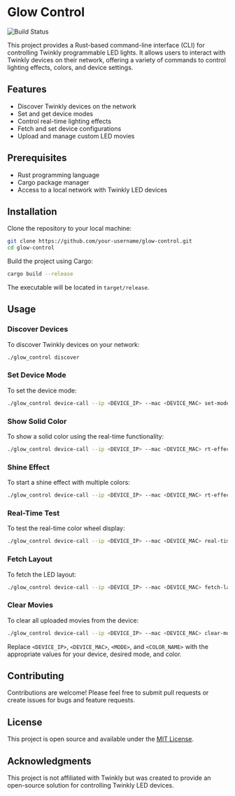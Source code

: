 
# Glow Control

![Build Status](https://github.com/cgorski/glow-control/actions/workflows/rust.yml/badge.svg?branch=main)

This project provides a Rust-based command-line interface (CLI) for controlling Twinkly programmable LED lights. It allows users to interact with Twinkly devices on their network, offering a variety of commands to control lighting effects, colors, and device settings.

## Features

- Discover Twinkly devices on the network
- Set and get device modes
- Control real-time lighting effects
- Fetch and set device configurations
- Upload and manage custom LED movies

## Prerequisites

- Rust programming language
- Cargo package manager
- Access to a local network with Twinkly LED devices

## Installation

Clone the repository to your local machine:

```bash
git clone https://github.com/your-username/glow-control.git
cd glow-control
```

Build the project using Cargo:

```bash
cargo build --release
```

The executable will be located in `target/release`.

## Usage

### Discover Devices

To discover Twinkly devices on your network:

```bash
./glow_control discover
```

### Set Device Mode

To set the device mode:

```bash
./glow_control device-call --ip <DEVICE_IP> --mac <DEVICE_MAC> set-mode <MODE>
```

### Show Solid Color

To show a solid color using the real-time functionality:

```bash
./glow_control device-call --ip <DEVICE_IP> --mac <DEVICE_MAC> rt-effect show-color <COLOR_NAME>
```

### Shine Effect

To start a shine effect with multiple colors:

```bash
./glow_control device-call --ip <DEVICE_IP> --mac <DEVICE_MAC> rt-effect shine --num_start_simultaneous 5 --colors Red Green Blue --time_between_glow_start 1000 --time_to_max_glow 500 --time_to_fade 500 --frame_rate 30.0
```

### Real-Time Test

To test the real-time color wheel display:

```bash
./glow_control device-call --ip <DEVICE_IP> --mac <DEVICE_MAC> real-time-test
```

### Fetch Layout

To fetch the LED layout:

```bash
./glow_control device-call --ip <DEVICE_IP> --mac <DEVICE_MAC> fetch-layout
```

### Clear Movies

To clear all uploaded movies from the device:

```bash
./glow_control device-call --ip <DEVICE_IP> --mac <DEVICE_MAC> clear-movies
```

Replace `<DEVICE_IP>`, `<DEVICE_MAC>`, `<MODE>`, and `<COLOR_NAME>` with the appropriate values for your device, desired mode, and color.

## Contributing

Contributions are welcome! Please feel free to submit pull requests or create issues for bugs and feature requests.

## License

This project is open source and available under the [MIT License](LICENSE).

## Acknowledgments

This project is not affiliated with Twinkly but was created to provide an open-source solution for controlling Twinkly LED devices.
